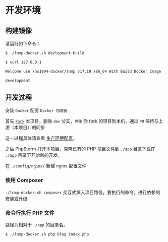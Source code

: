 # 开发环境

## 构建镜像

请运行如下命令：

```bash
$ ./lnmp-docker.sh devlopment-build

$ curl 127.0.0.1

Welcome use khs1994-docker/lnmp v17.10 x86_64 With Build Docker Image

development

```

## 开发过程

安装 `Docker` 配置 `Docker 加速器`

首先 [`Fork`](https://github.com/khs1994-docker/lnmp/fork) 本项目，删除 `dev` 分支，`克隆` 你 fork 的项目到本机，通过 `PR` 保持与上游（本项目）的同步

这一过程具体请查看 [生产环境配置](production.md)。

之后 PhpStorm 打开本项目，克隆已有的 PHP 项目文件到 `./app` 目录下或在 `./app` 目录下开始新的开发。

在 `./config/nginx/` 新建 nginx 配置文件

### 使用 Composer

`./lnmp-docker.sh composer` 交互式填入项目路径，要执行的命令，进行依赖的安装或升级

### 命令行执行 PHP 文件

路径为相对于 `./app` 的目录名。

```bash
$ ./lnmp-docker.sh php blog index.php
```
